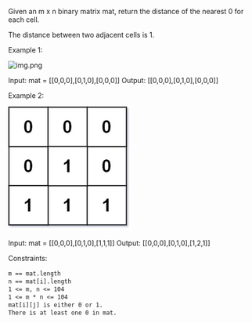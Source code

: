 Given an m x n binary matrix mat, return the distance of the nearest 0 for each cell.

The distance between two adjacent cells is 1.



Example 1:

![img.png](img.png)

Input: mat = [[0,0,0],[0,1,0],[0,0,0]]
Output: [[0,0,0],[0,1,0],[0,0,0]]


Example 2:

![img_1.png](img_1.png)

Input: mat = [[0,0,0],[0,1,0],[1,1,1]]
Output: [[0,0,0],[0,1,0],[1,2,1]]



Constraints:

    m == mat.length
    n == mat[i].length
    1 <= m, n <= 104
    1 <= m * n <= 104
    mat[i][j] is either 0 or 1.
    There is at least one 0 in mat.

